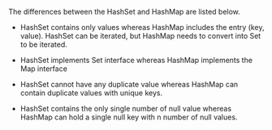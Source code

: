 The differences between the HashSet and HashMap are listed below.

-   HashSet contains only values whereas HashMap includes the entry
(key, value). HashSet can be iterated, but HashMap needs to convert
into Set to be iterated.

-   HashSet implements Set interface whereas HashMap implements the Map
interface

-   HashSet cannot have any duplicate value whereas HashMap can contain
duplicate values with unique keys.

-   HashSet contains the only single number of null value whereas
HashMap can hold a single null key with n number of null values.